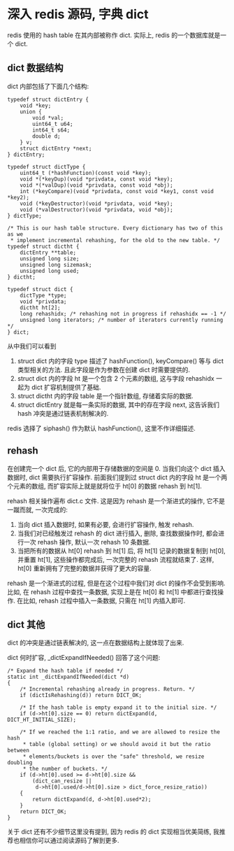 # 深入 redis 源码, 字典 dict

redis 使用的 hash table 在其内部被称作 dict. 实际上, redis 的一个数据库就是一个 dict.

## dict 数据结构

dict 内部包括了下面几个结构:

```
typedef struct dictEntry {
    void *key;
    union {
        void *val;
        uint64_t u64;
        int64_t s64;
        double d;
    } v;
    struct dictEntry *next;
} dictEntry;

typedef struct dictType {
    uint64_t (*hashFunction)(const void *key);
    void *(*keyDup)(void *privdata, const void *key);
    void *(*valDup)(void *privdata, const void *obj);
    int (*keyCompare)(void *privdata, const void *key1, const void *key2);
    void (*keyDestructor)(void *privdata, void *key);
    void (*valDestructor)(void *privdata, void *obj);
} dictType;

/* This is our hash table structure. Every dictionary has two of this as we
 * implement incremental rehashing, for the old to the new table. */
typedef struct dictht {
    dictEntry **table;
    unsigned long size;
    unsigned long sizemask;
    unsigned long used;
} dictht;

typedef struct dict {
    dictType *type;
    void *privdata;
    dictht ht[2];
    long rehashidx; /* rehashing not in progress if rehashidx == -1 */
    unsigned long iterators; /* number of iterators currently running */
} dict;
```

从中我们可以看到

1. struct dict 内的字段 type 描述了 hashFunction(), keyCompare() 等与 dict 类型相关的方法. 且此字段是作为参数在创建 dict 时需要提供的.
2. struct dict 内的字段 ht 是一个包含 2 个元素的数组, 这与字段 rehashidx 一起为 dict 扩容机制提供了基础.
3. struct dictht 内的字段 table 是一个指针数组, 存储着实际的数据.
4. struct dictEntry 就是每一条实际的数据, 其中的存在字段 next, 这告诉我们 hash 冲突是通过链表机制解决的.

redis 选择了 siphash() 作为默认 hashFunction(), 这里不作详细描述.

## rehash

在创建完一个 dict 后, 它的内部用于存储数据的空间是 0. 当我们向这个 dict 插入数据时, dict 需要执行扩容操作. 前面我们提到过 struct dict 内的字段 ht 是一个两个元素的数组, 而扩容实际上就是就将位于 ht[0] 的数据 rehash 到 ht[1].

rehash 相关操作遍布 dict.c 文件. 这是因为 rehash 是一个渐进式的操作, 它不是一蹴而就, 一次完成的:

1. 当向 dict 插入数据时, 如果有必要, 会进行扩容操作, 触发 rehash.
2. 当我们对已经触发过 rehash 的 dict 进行插入, 删除, 查找数据操作时, 都会进行一次 rehash 操作, 默认一次 rehash 10 条数据.
3. 当把所有的数据从 ht[0] rehash 到 ht[1] 后, 将 ht[1] 记录的数据复制到 ht[0], 并重置 ht[1], 这些操作都完成后, 一次完整的 rehash 流程就结束了. 这样, ht[0] 重新拥有了完整的数据并获得了更大的容量.

rehash 是一个渐进式的过程, 但是在这个过程中我们对 dict 的操作不会受到影响. 比如, 在 rehash 过程中查找一条数据, 实现上是在 ht[0] 和 ht[1] 中都进行查找操作. 在比如, rehash 过程中插入一条数据, 只需在 ht[1] 内插入即可.

## dict 其他

dict 的冲突是通过链表解决的, 这一点在数据结构上就体现了出来.

dict 何时扩容, _dictExpandIfNeeded() 回答了这个问题:

```
/* Expand the hash table if needed */
static int _dictExpandIfNeeded(dict *d)
{
    /* Incremental rehashing already in progress. Return. */
    if (dictIsRehashing(d)) return DICT_OK;

    /* If the hash table is empty expand it to the initial size. */
    if (d->ht[0].size == 0) return dictExpand(d, DICT_HT_INITIAL_SIZE);

    /* If we reached the 1:1 ratio, and we are allowed to resize the hash
     * table (global setting) or we should avoid it but the ratio between
     * elements/buckets is over the "safe" threshold, we resize doubling
     * the number of buckets. */
    if (d->ht[0].used >= d->ht[0].size &&
        (dict_can_resize ||
         d->ht[0].used/d->ht[0].size > dict_force_resize_ratio))
    {
        return dictExpand(d, d->ht[0].used*2);
    }
    return DICT_OK;
}
```

关于 dict 还有不少细节这里没有提到, 因为 redis 的 dict 实现相当优美简练, 我推荐也相信你可以通过阅读源码了解到更多.
